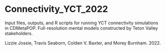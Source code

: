 # Connectivity_YCT_2022
 Input files, outputs, and R scripts for running YCT connectivity simulations in CDMetaPOP. Full-resolution mental models constructed by Teton Valley stakeholders.

Lizzie Jossie, Travis Seaborn, Colden V. Baxter, and Morey Burnham. 2022.
